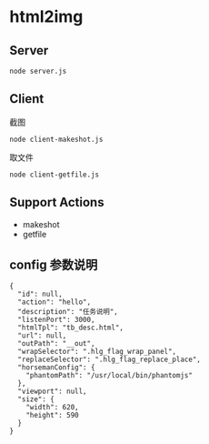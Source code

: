 # html2img

## Server

```
node server.js
```

## Client

截图

```
node client-makeshot.js
```

取文件

```
node client-getfile.js
```

## Support Actions

- makeshot
- getfile

## config 参数说明

```
{
  "id": null,
  "action": "hello",
  "description": "任务说明",
  "listenPort": 3000,
  "htmlTpl": "tb_desc.html",
  "url": null,
  "outPath": "__out",
  "wrapSelector": ".hlg_flag_wrap_panel",
  "replaceSelector": ".hlg_flag_replace_place",
  "horsemanConfig": {
    "phantomPath": "/usr/local/bin/phantomjs"
  },
  "viewport": null,
  "size": {
    "width": 620,
    "height": 590
  }
}
```